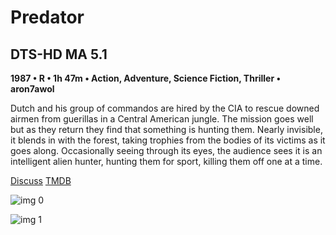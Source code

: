 # Predator

## DTS-HD MA 5.1

**1987 • R • 1h 47m • Action, Adventure, Science Fiction, Thriller • aron7awol**

Dutch and his group of commandos are hired by the CIA to rescue downed airmen from guerillas in a Central American jungle. The mission goes well but as they return they find that something is hunting them. Nearly invisible, it blends in with the forest, taking trophies from the bodies of its victims as it goes along. Occasionally seeing through its eyes, the audience sees it is an intelligent alien hunter, hunting them for sport, killing them off one at a time.

[Discuss](https://www.avsforum.com/threads/bass-eq-for-filtered-movies.2995212/post-56613242)  [TMDB](106)

![img 0](https://i.imgur.com/4eL91ig.jpg)

![img 1](https://i.imgur.com/kDIWE0a.jpg)

